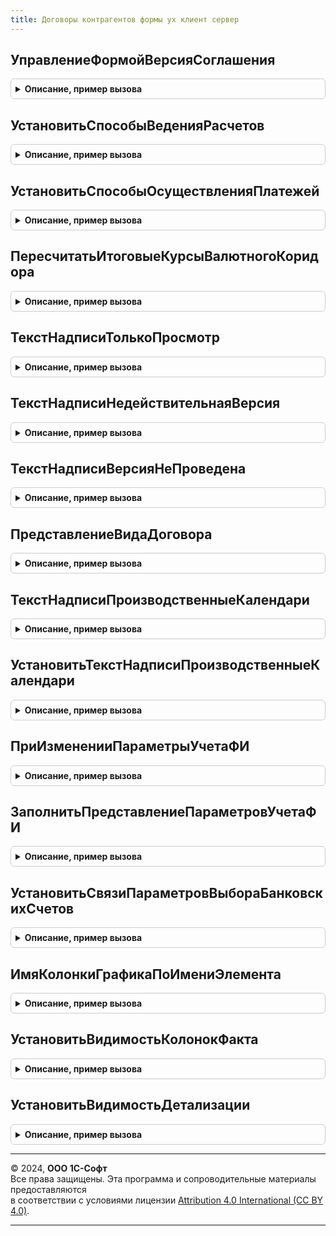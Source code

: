 ```yaml
---
title: Договоры контрагентов формы ух клиент сервер
---
```



## УправлениеФормойВерсияСоглашения
<details style="margin: 1em 0; padding: 0.5em; border: 1px solid #ccc; border-radius: 6px;">

<summary style="font-weight: bold; cursor: pointer;">Описание, пример вызова</summary>

```bsl

Процедура УправлениеФормойВерсияСоглашения(Форма) Экспорт
```

Пример вызова
```bsl
ДоговорыКонтрагентовФормыУХКлиентСервер.УправлениеФормойВерсияСоглашения(Форма) 
```
</details>

## УстановитьСпособыВеденияРасчетов
<details style="margin: 1em 0; padding: 0.5em; border: 1px solid #ccc; border-radius: 6px;">

<summary style="font-weight: bold; cursor: pointer;">Описание, пример вызова</summary>

```bsl

Процедура УстановитьСпособыВеденияРасчетов(Список, ВидДоговораУХ) Экспорт
```

Пример вызова
```bsl
ДоговорыКонтрагентовФормыУХКлиентСервер.УстановитьСпособыВеденияРасчетов(Список, ВидДоговораУХ) 
```
</details>

## УстановитьСпособыОсуществленияПлатежей
<details style="margin: 1em 0; padding: 0.5em; border: 1px solid #ccc; border-radius: 6px;">

<summary style="font-weight: bold; cursor: pointer;">Описание, пример вызова</summary>

```bsl

Процедура УстановитьСпособыОсуществленияПлатежей(Список, ВидДоговораУХ) Экспорт
```

Пример вызова
```bsl
ДоговорыКонтрагентовФормыУХКлиентСервер.УстановитьСпособыОсуществленияПлатежей(Список, ВидДоговораУХ) 
```
</details>

## ПересчитатьИтоговыеКурсыВалютногоКоридора
<details style="margin: 1em 0; padding: 0.5em; border: 1px solid #ccc; border-radius: 6px;">

<summary style="font-weight: bold; cursor: pointer;">Описание, пример вызова</summary>

```bsl

Процедура ПересчитатьИтоговыеКурсыВалютногоКоридора(Форма) Экспорт
```

Пример вызова
```bsl
ДоговорыКонтрагентовФормыУХКлиентСервер.ПересчитатьИтоговыеКурсыВалютногоКоридора(Форма) 
```
</details>

## ТекстНадписиТолькоПросмотр
<details style="margin: 1em 0; padding: 0.5em; border: 1px solid #ccc; border-radius: 6px;">

<summary style="font-weight: bold; cursor: pointer;">Описание, пример вызова</summary>

```bsl

Функция ТекстНадписиТолькоПросмотр() Экспорт
```

Пример вызова
```bsl
Результат = ДоговорыКонтрагентовФормыУХКлиентСервер.ТекстНадписиТолькоПросмотр() 
```
</details>

## ТекстНадписиНедействительнаяВерсия
<details style="margin: 1em 0; padding: 0.5em; border: 1px solid #ccc; border-radius: 6px;">

<summary style="font-weight: bold; cursor: pointer;">Описание, пример вызова</summary>

```bsl

Функция ТекстНадписиНедействительнаяВерсия() Экспорт
```

Пример вызова
```bsl
Результат = ДоговорыКонтрагентовФормыУХКлиентСервер.ТекстНадписиНедействительнаяВерсия() 
```
</details>

## ТекстНадписиВерсияНеПроведена
<details style="margin: 1em 0; padding: 0.5em; border: 1px solid #ccc; border-radius: 6px;">

<summary style="font-weight: bold; cursor: pointer;">Описание, пример вызова</summary>

```bsl

Функция ТекстНадписиВерсияНеПроведена() Экспорт
```

Пример вызова
```bsl
Результат = ДоговорыКонтрагентовФормыУХКлиентСервер.ТекстНадписиВерсияНеПроведена() 
```
</details>

## ПредставлениеВидаДоговора
<details style="margin: 1em 0; padding: 0.5em; border: 1px solid #ccc; border-radius: 6px;">

<summary style="font-weight: bold; cursor: pointer;">Описание, пример вызова</summary>

```bsl

Функция ПредставлениеВидаДоговора(ВидДоговора, ВидСоглашения) Экспорт
```

Пример вызова
```bsl
Результат = ДоговорыКонтрагентовФормыУХКлиентСервер.ПредставлениеВидаДоговора(ВидДоговора, ВидСоглашения) 
```
</details>

## ТекстНадписиПроизводственныеКалендари
<details style="margin: 1em 0; padding: 0.5em; border: 1px solid #ccc; border-radius: 6px;">

<summary style="font-weight: bold; cursor: pointer;">Описание, пример вызова</summary>

```bsl

Функция ТекстНадписиПроизводственныеКалендари(ПроизводственныеКалендари) Экспорт
```

Пример вызова
```bsl
Результат = ДоговорыКонтрагентовФормыУХКлиентСервер.ТекстНадписиПроизводственныеКалендари(ПроизводственныеКалендари) 
```
</details>

## УстановитьТекстНадписиПроизводственныеКалендари
<details style="margin: 1em 0; padding: 0.5em; border: 1px solid #ccc; border-radius: 6px;">

<summary style="font-weight: bold; cursor: pointer;">Описание, пример вызова</summary>

```bsl

Процедура УстановитьТекстНадписиПроизводственныеКалендари(Форма) Экспорт
```

Пример вызова
```bsl
ДоговорыКонтрагентовФормыУХКлиентСервер.УстановитьТекстНадписиПроизводственныеКалендари(Форма) 
```
</details>

## ПриИзмененииПараметрыУчетаФИ
<details style="margin: 1em 0; padding: 0.5em; border: 1px solid #ccc; border-radius: 6px;">

<summary style="font-weight: bold; cursor: pointer;">Описание, пример вызова</summary>

```bsl

Процедура ПриИзмененииПараметрыУчетаФИ(Форма, Элемент = Неопределено) Экспорт
```

Пример вызова
```bsl
ДоговорыКонтрагентовФормыУХКлиентСервер.ПриИзмененииПараметрыУчетаФИ(Форма, Элемент);
```
</details>

## ЗаполнитьПредставлениеПараметровУчетаФИ
<details style="margin: 1em 0; padding: 0.5em; border: 1px solid #ccc; border-radius: 6px;">

<summary style="font-weight: bold; cursor: pointer;">Описание, пример вызова</summary>

```bsl

Процедура ЗаполнитьПредставлениеПараметровУчетаФИ(Форма, Знач ФИ = Неопределено) Экспорт
```

Пример вызова
```bsl
ДоговорыКонтрагентовФормыУХКлиентСервер.ЗаполнитьПредставлениеПараметровУчетаФИ(Форма, ФИ);
```
</details>

## УстановитьСвязиПараметровВыбораБанковскихСчетов
<details style="margin: 1em 0; padding: 0.5em; border: 1px solid #ccc; border-radius: 6px;">

<summary style="font-weight: bold; cursor: pointer;">Описание, пример вызова</summary>

```bsl

Процедура УстановитьСвязиПараметровВыбораБанковскихСчетов(Форма) Экспорт
```

Пример вызова
```bsl
ДоговорыКонтрагентовФормыУХКлиентСервер.УстановитьСвязиПараметровВыбораБанковскихСчетов(Форма) 
```
</details>

## ИмяКолонкиГрафикаПоИмениЭлемента
<details style="margin: 1em 0; padding: 0.5em; border: 1px solid #ccc; border-radius: 6px;">

<summary style="font-weight: bold; cursor: pointer;">Описание, пример вызова</summary>

```bsl

Функция ИмяКолонкиГрафикаПоИмениЭлемента(ИмяЭлемента) Экспорт
```

Пример вызова
```bsl
Результат = ДоговорыКонтрагентовФормыУХКлиентСервер.ИмяКолонкиГрафикаПоИмениЭлемента(ИмяЭлемента) 
```
</details>

## УстановитьВидимостьКолонокФакта
<details style="margin: 1em 0; padding: 0.5em; border: 1px solid #ccc; border-radius: 6px;">

<summary style="font-weight: bold; cursor: pointer;">Описание, пример вызова</summary>

```bsl

Процедура УстановитьВидимостьКолонокФакта(Форма) Экспорт
```

Пример вызова
```bsl
ДоговорыКонтрагентовФормыУХКлиентСервер.УстановитьВидимостьКолонокФакта(Форма) 
```
</details>

## УстановитьВидимостьДетализации
<details style="margin: 1em 0; padding: 0.5em; border: 1px solid #ccc; border-radius: 6px;">

<summary style="font-weight: bold; cursor: pointer;">Описание, пример вызова</summary>

```bsl

Процедура УстановитьВидимостьДетализации(Форма) Экспорт
```

Пример вызова
```bsl
ДоговорыКонтрагентовФормыУХКлиентСервер.УстановитьВидимостьДетализации(Форма) 
```
</details>

---

© 2024, **ООО 1С-Софт**  
Все права защищены. Эта программа и сопроводительные материалы предоставляются  
в соответствии с условиями лицензии [Attribution 4.0 International (CC BY 4.0)](https://creativecommons.org/licenses/by/4.0/legalcode).

---
